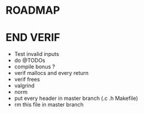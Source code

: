 # ROADMAP

# END VERIF
- Test invalid inputs
- do @TODOs
- compile bonus ?
- verif mallocs and every return
- verif frees
- valgrind
- norm
- put every header in master branch (.c .h Makefile)
- rm this file in master branch